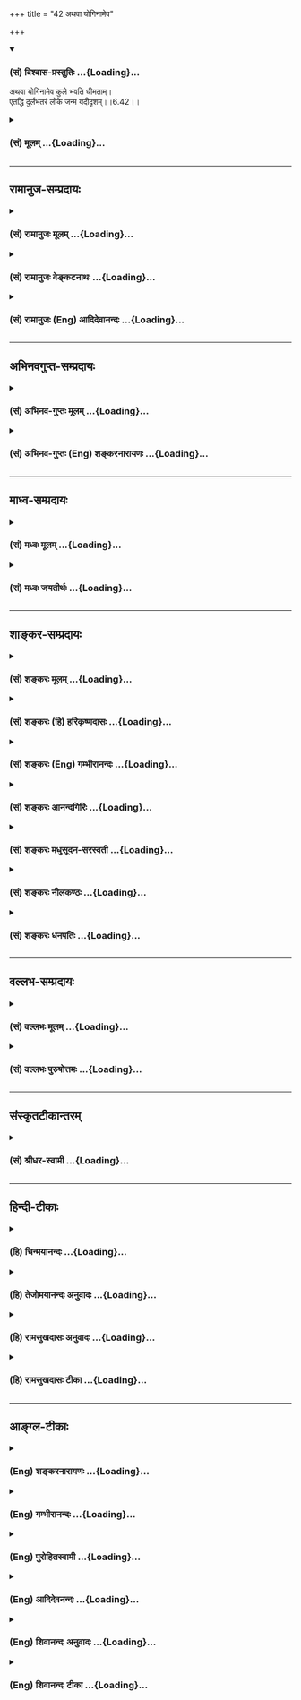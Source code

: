 +++
title = "42 अथवा योगिनामेव"

+++
<div class="js_include" newlevelforh1="3" title="(सं) विश्वास-प्रस्तुतिः" unfilled url="/purANam_vaiShNavam/mahAbhAratam/06-bhIShma-parva/03-bhagavad-gItA-parva/saMskRtam/vishvAsa-prastutiH/06_Atma-saMyama-yogaH_a/42_athavA_yoginAmeva.md">
<details open><summary><h3>(सं) विश्वास-प्रस्तुतिः ...{Loading}...</h3></summary>

अथवा योगिनामेव कुले भवति धीमताम्।  
एतद्धि दुर्लभतरं लोके जन्म यदीदृशम्।।6.42।।
</details>
</div>
<div class="js_include collapsed" newlevelforh1="3" title="(सं) मूलम्" unfilled url="/purANam_vaiShNavam/mahAbhAratam/06-bhIShma-parva/03-bhagavad-gItA-parva/saMskRtam/mUlam/06_Atma-saMyama-yogaH_a/42_athavA_yoginAmeva.md">
<details><summary><h3>(सं) मूलम् ...{Loading}...</h3></summary>

अथवा योगिनामेव कुले भवति धीमताम्।  
एतद्धि दुर्लभतरं लोके जन्म यदीदृशम्।।6.42।।
</details>
</div>


_________________
## रामानुज-सम्प्रदायः
<div class="js_include collapsed" newlevelforh1="3" title="(सं) रामानुजः मूलम्" unfilled url="/purANam_vaiShNavam/mahAbhAratam/06-bhIShma-parva/03-bhagavad-gItA-parva/saMskRtam/rAmAnujaH/mUlam/06_Atma-saMyama-yogaH_a/42_athavA_yoginAmeva.md">
<details><summary><h3>(सं) रामानुजः मूलम् ...{Loading}...</h3></summary>

।।6.42।। परिपक्वयोगः चलितः चेद् **योगिनां धीमतां** योगं कुर्वतां स्वयम्
**एव** योगोपदेष्ट्ऋणां **कुले भवति। तद् एतद् उभयविधं योगयोग्यानां योगिनां
च कुले** जन्म लोके **प्राकृतानां** दुर्लभतरम् एतत् **तु
योगमाहात्म्यकृतम्।**

</details>
</div>
<div class="js_include collapsed" newlevelforh1="3" title="(सं) रामानुजः वेङ्कटनाथः" unfilled url="/purANam_vaiShNavam/mahAbhAratam/06-bhIShma-parva/03-bhagavad-gItA-parva/saMskRtam/rAmAnujaH/venkaTanAthaH/06_Atma-saMyama-yogaH_a/42_athavA_yoginAmeva.md">
<details><summary><h3>(सं) रामानुजः वेङ्कटनाथः ...{Loading}...</h3></summary>

6.42 इति इतोऽप्यतिशयितजन्मनो वक्ष्यमाणत्वात्शुचीनाम्
इत्यादिविशेषणविशेषसामर्थ्याच्चयोगोपक्रमे भ्रष्ट इत्युक्तम्।  
  
।।6.42।। अथवा इति व्यवस्थितविकल्पार्थम्।
अतिशयितजन्मनिर्देशोऽतिशयितहेतुसाकाङ्क्ष इति
दर्शयितुंपरिपक्वयोगश्चलितश्चेदित्युक्तम्। योगिनां कुले इति कस्यचिद्योगिनः
सन्ताने प्रसूतिर्नोच्यते तावन्मात्रस्यात्यन्तयोगोपकारकत्वाभावात्
किन्तूपदेशार्हत्वाय योगिनां सतामेव पुत्रादित्वेन जायत इति दर्शयितुंयोगं
कुर्वतामिति वर्तमाननिर्देशः। शुचीनां श्रीमताम्
इत्यन्यस्मादुपदेष्टुर्योगाधिगमं प्रत्यानुगुण्यमात्रमुक्तम् इह तुधीमताम्
इति वचनात्तेषामेवोपदेष्ट्टत्वयोग्यतोच्यत इत्याह स्वयमेवेति। पशुर्मनुष्यः
पक्षी वा ये च वैष्णवसंश्रयाः। तेनैव ते प्रयास्यन्ति तद्विष्णोः परमं
पदम्।। तव दास्यसुखैकसङ्गिनां भवनेष्वस्त्वपि कीटजन्म मे। इतरावसथेषु मा
स्मभूदपि मे जन्म चतुर्मुखात्मना स्तो.र.55 इत्यादिप्रतिपादितवैभवयुक्ते
महत्त्वम्। पूर्वश्लोकस्थगेहशब्दतुल्यार्थत्वादत्रापि कुलशब्दो
गृहवाची। एतदुभयविधमिति साधारणस्येदृशमित्यनुवादस्य उभयान्वयित्वमेव
ह्युचितमिति भावः। प्रकृतिमात्रदर्शिजनविषयेण लोकशब्देन
मुमुक्षुव्यतिरिक्तविवक्षामाह प्राकृतानामिति। दुर्लभतरं कथं लभ्येतेत्यत्र
ईदृशशब्दाभिप्रेतमाह एतत्त्विति।  
  

</details>
</div>
<div class="js_include collapsed" newlevelforh1="3" title="(सं) रामानुजः (Eng) आदिदेवानन्दः" unfilled url="/purANam_vaiShNavam/mahAbhAratam/06-bhIShma-parva/03-bhagavad-gItA-parva/saMskRtam/rAmAnujaH/english/AdidevAnandaH/06_Atma-saMyama-yogaH_a/42_athavA_yoginAmeva.md">
<details><summary><h3>(सं) रामानुजः (Eng) आदिदेवानन्दः ...{Loading}...</h3></summary>

6.42 If one swerves from the right path at an advanced stage of Yoga, he
will be born in a family of wise Yogins who practise Yoga and are
themselves capable of teaching Yoga. Thus, these two types of birth -
one in the family of those who are fit to practise Yoga and the other in
that of accomplished Yogins - are hardly met with among common people in
this world. But Yoga is of such great potentiality that even this rare
blessing is achieved through it.

</details>
</div>


_________________
## अभिनवगुप्त-सम्प्रदायः
<div class="js_include collapsed" newlevelforh1="3" title="(सं) अभिनव-गुप्तः मूलम्" unfilled url="/purANam_vaiShNavam/mahAbhAratam/06-bhIShma-parva/03-bhagavad-gItA-parva/saMskRtam/abhinava-guptaH/mUlam/06_Atma-saMyama-yogaH_a/42_athavA_yoginAmeva.md">
<details><summary><h3>(सं) अभिनव-गुप्तः मूलम् ...{Loading}...</h3></summary>

।।6.42।। अथ वे ति। यदि तु तारतम्येन अस्य अपवर्गेण भवितव्यं तदा योगिकुले
एव जायते। अत एवाह एतद्धि दुर्लभतरम् इति। श्रीमतां गेहे किलावश्यमेव
विघ्नाः सन्ति।

</details>
</div>
<div class="js_include collapsed" newlevelforh1="3" title="(सं) अभिनव-गुप्तः (Eng) शङ्करनारायणः" unfilled url="/purANam_vaiShNavam/mahAbhAratam/06-bhIShma-parva/03-bhagavad-gItA-parva/saMskRtam/abhinava-guptaH/english/shankaranArAyaNaH/06_Atma-saMyama-yogaH_a/42_athavA_yoginAmeva.md">
<details><summary><h3>(सं) अभिनव-गुप्तः (Eng) शङ्करनारायणः ...{Loading}...</h3></summary>

6.42 Atha va etc. If emancipation is destined to come to him by way of
difference (or in grades), then he is rorn nowhere but in a family of
the men of Yoga. That is why (the Lord) says : 'For, this birth is more
difficult ot get'. Indeed in the house of the rich there are necessarily
many obstacles.

</details>
</div>


_________________
## माध्व-सम्प्रदायः
<div class="js_include collapsed" newlevelforh1="3" title="(सं) मध्वः मूलम्" unfilled url="/purANam_vaiShNavam/mahAbhAratam/06-bhIShma-parva/03-bhagavad-gItA-parva/saMskRtam/madhvaH/mUlam/06_Atma-saMyama-yogaH_a/42_athavA_yoginAmeva.md">
<details><summary><h3>(सं) मध्वः मूलम् ...{Loading}...</h3></summary>

।।6.42।। Sri Madhvacharya did not comment on this sloka.

</details>
</div>
<div class="js_include collapsed" newlevelforh1="3" title="(सं) मध्वः जयतीर्थः" unfilled url="/purANam_vaiShNavam/mahAbhAratam/06-bhIShma-parva/03-bhagavad-gItA-parva/saMskRtam/madhvaH/jayatIrthaH/06_Atma-saMyama-yogaH_a/42_athavA_yoginAmeva.md">
<details><summary><h3>(सं) मध्वः जयतीर्थः ...{Loading}...</h3></summary>

।।6.42।। Sri Jayatirtha did not comment on this sloka.  
  

</details>
</div>


_________________
## शाङ्कर-सम्प्रदायः
<div class="js_include collapsed" newlevelforh1="3" title="(सं) शङ्करः मूलम्" unfilled url="/purANam_vaiShNavam/mahAbhAratam/06-bhIShma-parva/03-bhagavad-gItA-parva/saMskRtam/shankaraH/mUlam/06_Atma-saMyama-yogaH_a/42_athavA_yoginAmeva.md">
<details><summary><h3>(सं) शङ्करः मूलम् ...{Loading}...</h3></summary>

।।6.42।। **अथवा** श्रीमतां कुलात् अन्यस्मिन् **योगिनामेव** दरिद्राणां
**कुले भवति** जायते **धीमतां** बुद्धिमताम्। **एतत् हि** जन्म यत्
दरिद्राणां योगिनां कुले **दुर्लभतरं** दुःखलभ्यतरं पूर्वमपेक्ष्य **लोके
जन्म यत् ईदृशं** यथोक्तविशेषणे कुले।। यस्मात्

</details>
</div>
<div class="js_include collapsed" newlevelforh1="3" title="(सं) शङ्करः (हि) हरिकृष्णदासः" unfilled url="/purANam_vaiShNavam/mahAbhAratam/06-bhIShma-parva/03-bhagavad-gItA-parva/saMskRtam/shankaraH/hindI/harikRShNadAsaH/06_Atma-saMyama-yogaH_a/42_athavA_yoginAmeva.md">
<details><summary><h3>(सं) शङ्करः (हि) हरिकृष्णदासः ...{Loading}...</h3></summary>

।।6.42।। अथवा श्रीमानोंके कुलसे अन्य जो बुद्धिमान् दरिद्र योगियोंका कुल
है उसीमें जन्म ले लेता है। परंतु ऐसा जन्म अर्थात् जो उपर्युक्त दरिद्र
आदि विशेषणोंसे युक्त योगियोंके कुलमें उत्पन्न होना है वह इस लोकमें पहले
बतलाये हुए श्रीमानोंके कुलमें उत्पन्न होनेकी अपेक्षा अत्यन्त दुर्लभ है।

</details>
</div>
<div class="js_include collapsed" newlevelforh1="3" title="(सं) शङ्करः (Eng) गम्भीरानन्दः" unfilled url="/purANam_vaiShNavam/mahAbhAratam/06-bhIShma-parva/03-bhagavad-gItA-parva/saMskRtam/shankaraH/english/gambhIrAnandaH/06_Atma-saMyama-yogaH_a/42_athavA_yoginAmeva.md">
<details><summary><h3>(सं) शङ्करः (Eng) गम्भीरानन्दः ...{Loading}...</h3></summary>

6.42 Athava, or; bhavati, he is born; kule, in the family; dhimatam, of
wise; yoginam, yogis; eva, only, who are poor-which is different from
the family of the prosperous. Etat janma, such a birth; yat idrsam, as
is of this kind-a birth that is in the family of poor yogis, in a family
as described; is hi, surely; durlabha-taram, more difficult to get, as
compared with the earlier one; loke, in the world. Becuase,

</details>
</div>
<div class="js_include collapsed" newlevelforh1="3" title="(सं) शङ्करः आनन्दगिरिः" unfilled url="/purANam_vaiShNavam/mahAbhAratam/06-bhIShma-parva/03-bhagavad-gItA-parva/saMskRtam/shankaraH/AnandagiriH/06_Atma-saMyama-yogaH_a/42_athavA_yoginAmeva.md">
<details><summary><h3>(सं) शङ्करः आनन्दगिरिः ...{Loading}...</h3></summary>

।।6.42।। श्रद्धावैराग्यादिकल्याणाधिक्ये पक्षान्तरमाह **अथवेति।**
योगिनामिति कर्मिणां ग्रहणं माभूदिति विशिनष्टि **धीमतामिति।**
ब्रह्मविद्यावतां शुचीनां दरिद्राणां कुले जन्म दुर्लभादपि दुर्लभं
प्रमादकारणाभावादित्याह **एतद्धीति।** किमपेक्ष्यास्य जन्मनो दुःखलभ्यादपि
दुःखलभ्यतरत्वं तदाह **पूर्वमिति।** यद्यपि विभूतिमतामपि शुचीनां गृहे जन्म
दुःखलभ्यं तथापि तदपेक्षयेदं जन्म दुःखलभ्यतरं यदीदृशं शुचीनां दरिद्राणां
विद्यावतामिति विशेषणोपेते कुले लोके जन्म वक्ष्यमाणमित्यर्थः।

</details>
</div>
<div class="js_include collapsed" newlevelforh1="3" title="(सं) शङ्करः मधुसूदन-सरस्वती" unfilled url="/purANam_vaiShNavam/mahAbhAratam/06-bhIShma-parva/03-bhagavad-gItA-parva/saMskRtam/shankaraH/madhusUdana-sarasvatI/06_Atma-saMyama-yogaH_a/42_athavA_yoginAmeva.md">
<details><summary><h3>(सं) शङ्करः मधुसूदन-सरस्वती ...{Loading}...</h3></summary>

।।6.42।। द्वितीयं प्रति पक्षान्तरमाह श्रद्धावैराग्यादिकल्याणगुणाधिक्ये तु
भोगवासनाविरहात्पुण्यकृतां लोकानप्राप्यैव योगिनामेव दरिद्राणां
ब्राह्मणानां नतु श्रीमतां राज्ञां कुले भवति धीमतां ब्रह्मविद्यावताम्।
एतेन योगिनामिति न कर्मिग्रहणम्। यच्छुचीनां श्रीमतां राज्ञां गृहे
योगभ्रष्टजन्म तदपि दुर्लभमनेकसुकृतसाध्यत्वान्मोक्षपर्यवसायित्वाच्च।
यत्तु शुचीनां दरिद्राणां ब्राह्मणानां ब्रह्मविद्यावतां कुले जन्म एतद्धि
प्रसिद्धं शुकादिवद्दुर्लभतरं दुर्लभं लोके यदीदृशं लोके
सर्वप्रमादकारणशून्यं जन्मेति द्वितीयः स्तूयते। भोगवासनाशून्यत्वेन
सर्वकर्मसंन्यासार्हत्वात्।

</details>
</div>
<div class="js_include collapsed" newlevelforh1="3" title="(सं) शङ्करः नीलकण्ठः" unfilled url="/purANam_vaiShNavam/mahAbhAratam/06-bhIShma-parva/03-bhagavad-gItA-parva/saMskRtam/shankaraH/nIlakaNThaH/06_Atma-saMyama-yogaH_a/42_athavA_yoginAmeva.md">
<details><summary><h3>(सं) शङ्करः नीलकण्ठः ...{Loading}...</h3></summary>

।।6.42।। स योगी विरक्तश्चिराभ्यस्तयोगो वा चेत्तस्य गतिमाह **अथवेति।**

</details>
</div>
<div class="js_include collapsed" newlevelforh1="3" title="(सं) शङ्करः धनपतिः" unfilled url="/purANam_vaiShNavam/mahAbhAratam/06-bhIShma-parva/03-bhagavad-gItA-parva/saMskRtam/shankaraH/dhanapatiH/06_Atma-saMyama-yogaH_a/42_athavA_yoginAmeva.md">
<details><summary><h3>(सं) शङ्करः धनपतिः ...{Loading}...</h3></summary>

।।6.42।। वैराग्याधिक्ये पक्षान्तरमाह अथवेति।
योगिनामेवेश्वराराधनलक्षणयोगवताम्। धनादिरक्षणविषयभोगादिव्यग्रत्वे
योगित्वं न संभवतीत्यतः पूर्वपक्षे श्रीमतामित्युक्तत्वाच्च भाष्ये
दरिद्राणामित्युक्तम्। अतएव तत्त्वविचारयोग्यबुद्धिमतां कुले भवति जायते।
यदीदृशं जन्म तदेतल्लोके दुर्लभतरमतिदुर्लभं पुनः प्रतिबन्धकाभावात्।
श्रीमतां कुलापेक्षया दरिद्राणां कुले जन्म श्रेष्ठतरमित्यर्थः।

</details>
</div>


_________________
## वल्लभ-सम्प्रदायः
<div class="js_include collapsed" newlevelforh1="3" title="(सं) वल्लभः मूलम्" unfilled url="/purANam_vaiShNavam/mahAbhAratam/06-bhIShma-parva/03-bhagavad-gItA-parva/saMskRtam/vallabhaH/mUlam/06_Atma-saMyama-yogaH_a/42_athavA_yoginAmeva.md">
<details><summary><h3>(सं) वल्लभः मूलम् ...{Loading}...</h3></summary>

।।6.42।। अथवाऽऽरब्धच्युतस्य जन्म पुनः साधनार्थं संस्कारतो योगिनामेव कुले
भवति। किम्भूतानां योगबुद्धिमतां यदीदृशं जन्म तदेतल्लोके दुर्लभतरम्। अत्र
च पूर्वंशुचीनां श्रीमतां गेहे योगभ्रष्टोऽभिजायते 6।41 इति भरतस्य इव
जन्मोक्तम् तस्य पूर्वसंस्कारानुगतयोगं साधयितुमित्युक्तं तत्र
प्रयत्नाद्यतमानस्यैव भूयो योगसिद्धेः। अथवा इत्यत्र तु प्रयत्नव्यतिरेकेण
रूढयोगानां गृहे जन्मिनोऽस्य जडभरतस्य ब्रह्मसुतस्येव योगसिद्ध्या
कृतार्थत्वमित्यवसेयम्।

</details>
</div>
<div class="js_include collapsed" newlevelforh1="3" title="(सं) वल्लभः पुरुषोत्तमः" unfilled url="/purANam_vaiShNavam/mahAbhAratam/06-bhIShma-parva/03-bhagavad-gItA-parva/saMskRtam/vallabhaH/puruShottamaH/06_Atma-saMyama-yogaH_a/42_athavA_yoginAmeva.md">
<details><summary><h3>(सं) वल्लभः पुरुषोत्तमः ...{Loading}...</h3></summary>

  
  
।।6.42।। पक्षान्तरमाह अथवा धीमतां स्वरूपज्ञानवतां कुले भवति जन्म
प्राप्नोति। धीमत्त्वोक्त्या तत्कुलप्रसूतिमात्रेण
ज्ञानोत्पत्तिर्व्यञ्जिता। जन्म विशिनष्टि एतदिति। हीति
निश्चयेनैतद्दुर्लभतरं यल्लोके ईदृशं भगवत्स्वरूपज्ञानात्मकं जन्म।  
  

</details>
</div>


_________________
## संस्कृतटीकान्तरम्
<div class="js_include collapsed" newlevelforh1="3" title="(सं) श्रीधर-स्वामी" unfilled url="/purANam_vaiShNavam/mahAbhAratam/06-bhIShma-parva/03-bhagavad-gItA-parva/saMskRtam/shrIdhara-svAmI/06_Atma-saMyama-yogaH_a/42_athavA_yoginAmeva.md">
<details><summary><h3>(सं) श्रीधर-स्वामी ...{Loading}...</h3></summary>

।।6.42।। अल्पकालाभ्यस्तयोगभ्रंशे गतिरियमुक्ता चिराभ्यस्तयोगभ्रंशे तु
पक्षान्तरमाह **अथेति।** योगनिष्ठानां धीमतां ज्ञानिनामेव कुले जायते नतु
पूर्वोक्तानामनारूढयोगानां कुले जायते एतज्जन्म स्तौति। ईदृशं यज्जन्म
एतद्धि लोके दुर्लभतरम् मोक्षहेतुत्वात्।

</details>
</div>


_________________
## हिन्दी-टीकाः
<div class="js_include collapsed" newlevelforh1="3" title="(हि) चिन्मयानन्दः" unfilled url="/purANam_vaiShNavam/mahAbhAratam/06-bhIShma-parva/03-bhagavad-gItA-parva/hindI/chinmayAnandaH/06_Atma-saMyama-yogaH_a/42_athavA_yoginAmeva.md">
<details><summary><h3>(हि) चिन्मयानन्दः ...{Loading}...</h3></summary>

।।6.42।। इस श्लोक में ऐसे निष्काम साधक की गति दर्शायी गयी है जिसे
स्वर्गादि लोकों की कोई आवश्यकता नहीं रहती। निष्कामभाव से की गई उपासना के
फलस्वरूप योगी को शुद्धान्तकरण तथा एकाग्रता प्राप्त होती है जिसके द्वारा
वह ध्यान की उच्च साधना करने योग्य बन जाता है। इस प्रकार के श्रेष्ठ साधक
को ऐसा अवसर प्रदान करना चाहिए कि वह देहत्याग के पश्चात् सीधे ही पुन इस
लोक में जन्म लेकर अपने मार्ग पर अग्रसर हो सके। उसे स्वर्ग जाने की
आवश्यकता नहीं क्योंकि वह वैराग्यवान् है जबकि स्वर्ग भोग भूमि है। भगवान्
कहते हैं कि ऐसा निष्काम साधक मृत्यु के पश्चात् तत्काल ही ज्ञानवान्
योगियों के कुल में जन्म लेता है जहां वह अप्ानी साधना को निर्विघ्न पूर्ण
कर सकता है। आजकल मनुष्य के दुराचरण के लिए बाह्य वातावरण एवं परिस्थितियों
को ही दोषी बताकर सबको अपने आसपास के वातावरण के विरुद्ध उत्तेजित किया
जाता है परन्तु उपर्युक्त श्लोकों में कथित सिद्धांत इस प्रचलित मान्यता का
खण्डन करता है। निसन्देह ही मनुष्य एक सीमा तक बाह्य परिस्थितियों से
प्रभावित होता है परन्तु दर्शनशास्त्र की दृष्टि से देखने पर ज्ञात होगा कि
सभी मनुष्य वर्तमान में जिन वातावरण एवं परिस्थितियों में रह रहे हैं उनका
कारण भूतकाल में किये गये उन्हीं के अपने कर्म ही हैं। बाह्य परिस्थितियों
के परिवर्तन मात्र से व्यक्ति में वास्तविक सुधार नहीं हो सकता। यदि
मदिरापान के अभ्यस्त व्यक्ति को किसी ऐसे नगर में ले जाये जहाँ सुरापान
वर्जित है तो वह व्यक्ति वहां भी छिपकर मदिरापान करता ही
रहेगा। श्रीशंकराचार्य ईसामसीह गौतम बुद्ध तथा अनेक अन्य महापुरुषों के
उदाहरण विचाराधीन श्लोक में कथित सिद्धांत की पुष्टि करते हैं। इसमें कोई
संदेह नहीं कि ऐसे मेधावी पुरुष विरले ही होते हैं जिनमें कुमार अवस्था में
ही अलौकिक बुद्धिमत्ता एवं ईश्वरीय ज्ञान के दर्शन होते हैं। भगवान् स्वयं
कहते हैं कि इस प्रकार का जन्म लोक में अति दुर्लभ है। पूर्व श्लोक में कहा
गया है कि रागयुक्त योगी स्वर्ग प्राप्ति के पश्चात् जन्म लेता है जबकि
यहाँ वैराग्यवान् योगभ्रष्ट के विषय में कहते हैं कि वह सीधे ही ज्ञानी
योगी के घर में जन्म लेकर पूर्णत्व प्राप्ति के मार्ग पर अग्रसर होता
है। योगाभ्यास के लिए अनुकूल वातावरण में जन्मे हुए योगभ्रष्ट पुरुष की
स्थिति क्या होती है भगवान् कहते हैं

</details>
</div>
<div class="js_include collapsed" newlevelforh1="3" title="(हि) तेजोमयानन्दः अनुवादः" unfilled url="/purANam_vaiShNavam/mahAbhAratam/06-bhIShma-parva/03-bhagavad-gItA-parva/hindI/tejomayAnandaH/anuvAdaH/06_Atma-saMyama-yogaH_a/42_athavA_yoginAmeva.md">
<details><summary><h3>(हि) तेजोमयानन्दः अनुवादः ...{Loading}...</h3></summary>

।।6.42।। अथवा, (साधक) ज्ञानवान् योगियों के ही कुल में जन्म लेता है,
परन्तु इस प्रकार का जन्म इस लोक में नि:संदेह अति दुर्लभ है।।

</details>
</div>
<div class="js_include collapsed" newlevelforh1="3" title="(हि) रामसुखदासः अनुवादः" unfilled url="/purANam_vaiShNavam/mahAbhAratam/06-bhIShma-parva/03-bhagavad-gItA-parva/hindI/rAmasukhadAsaH/anuvAdaH/06_Atma-saMyama-yogaH_a/42_athavA_yoginAmeva.md">
<details><summary><h3>(हि) रामसुखदासः अनुवादः ...{Loading}...</h3></summary>

।।6.42।। अथवा (वैराग्यवान्) योगभ्रष्ट ज्ञानवान् योगियोंके कुलमें ही जन्म
लेता है। इस प्रकारका जो यह जन्म है, यह संसारमें बहुत ही दुर्लभ है।

</details>
</div>
<div class="js_include collapsed" newlevelforh1="3" title="(हि) रामसुखदासः टीका" unfilled url="/purANam_vaiShNavam/mahAbhAratam/06-bhIShma-parva/03-bhagavad-gItA-parva/hindI/rAmasukhadAsaH/TIkA/06_Atma-saMyama-yogaH_a/42_athavA_yoginAmeva.md">
<details><summary><h3>(हि) रामसुखदासः टीका ...{Loading}...</h3></summary>

।।6.42।।***व्याख्या--***\[साधन करनेवाले दो तरहके होते हैं वासनासहित और
वासनारहित। जिसको साधन अच्छा लगता है, जिसकी साधनमें रुचि हो जाती है और जो
परमात्माकी प्राप्तिका उद्देश्य बनाकर साधनमें लग भी जाता है, पर अभी उसकी
भोगोंमें वासना सर्वथा नहीं मिटी है, वह अन्तसमयमें साधनसे विचलित होनेपर
योगभ्रष्ट हो जाता है, तो वह स्वर्गादि लोकोंमें बहुत वर्षोंतक रहकर शुद्ध
श्रीमानोंके घरमें जन्म लेता है। (इस योगभ्रष्टकी बात पूर्वश्लोकमें बता
दी)। दूसरा साधक ,जिसके भीतर वासना नहीं है, तीव्र वैराग्य है और जो
परमात्माका उद्देश्य रखकर तेजीसे साधनमें लगा है, पर अभी पूर्णता प्राप्त
नहीं हुई है, वह किसी विशेष कारणसे योगभ्रष्ट हो जाता है तो उसको स्वर्ग
आदिमें नहीं जाना पड़ता, प्रत्युत वह सीधे ही योगियोंके कुलमें जन्म लेता
है (इस योगभ्रष्टकी बात इस श्लोकमें बता रहे हैं)। \]

</details>
</div>


_________________
## आङ्ग्ल-टीकाः
<div class="js_include collapsed" newlevelforh1="3" title="(Eng) शङ्करनारायणः" unfilled url="/purANam_vaiShNavam/mahAbhAratam/06-bhIShma-parva/03-bhagavad-gItA-parva/english/shankaranArAyaNaH/06_Atma-saMyama-yogaH_a/42_athavA_yoginAmeva.md">
<details><summary><h3>(Eng) शङ्करनारायणः ...{Loading}...</h3></summary>

6.42. Or, he is born (rorn) nowhere other than in the family of the
intelligent men of Yoga; for, this birth is more difficult to get in the
world.

</details>
</div>
<div class="js_include collapsed" newlevelforh1="3" title="(Eng) गम्भीरानन्दः" unfilled url="/purANam_vaiShNavam/mahAbhAratam/06-bhIShma-parva/03-bhagavad-gItA-parva/english/gambhIrAnandaH/06_Atma-saMyama-yogaH_a/42_athavA_yoginAmeva.md">
<details><summary><h3>(Eng) गम्भीरानन्दः ...{Loading}...</h3></summary>

6.42 Or he is born in the family of wise yogis \[Persons possessing
knowledge of Brahman. (S. concedes that some rare householders also can
have this knowledge, and he cites the instances of Vasistha, Agastya,
Janaka and Asvapati of olden days, and Vacaspati and the author of
Khanada of recent times.)\] only. Such a birth as is of this kind is
surely more difficult to get in the world.

</details>
</div>
<div class="js_include collapsed" newlevelforh1="3" title="(Eng) पुरोहितस्वामी" unfilled url="/purANam_vaiShNavam/mahAbhAratam/06-bhIShma-parva/03-bhagavad-gItA-parva/english/purohitasvAmI/06_Atma-saMyama-yogaH_a/42_athavA_yoginAmeva.md">
<details><summary><h3>(Eng) पुरोहितस्वामी ...{Loading}...</h3></summary>

6.42 Or, he may be born in the family of the wise sages, though a birth
like this is, indeed, very difficult to obtain.

</details>
</div>
<div class="js_include collapsed" newlevelforh1="3" title="(Eng) आदिदेवनन्दः" unfilled url="/purANam_vaiShNavam/mahAbhAratam/06-bhIShma-parva/03-bhagavad-gItA-parva/english/AdidevanandaH/06_Atma-saMyama-yogaH_a/42_athavA_yoginAmeva.md">
<details><summary><h3>(Eng) आदिदेवनन्दः ...{Loading}...</h3></summary>

6.42 Or he is born in a family of wise Yogins. But such a birth in this
world is rarer to get.

</details>
</div>
<div class="js_include collapsed" newlevelforh1="3" title="(Eng) शिवानन्दः अनुवादः" unfilled url="/purANam_vaiShNavam/mahAbhAratam/06-bhIShma-parva/03-bhagavad-gItA-parva/english/shivAnandaH/anuvAdaH/06_Atma-saMyama-yogaH_a/42_athavA_yoginAmeva.md">
<details><summary><h3>(Eng) शिवानन्दः अनुवादः ...{Loading}...</h3></summary>

6.42 Or he is born in a family of even the wise Yogis; verily a birth
like this is very difficult to obtain in this world.

</details>
</div>
<div class="js_include collapsed" newlevelforh1="3" title="(Eng) शिवानन्दः टीका" unfilled url="/purANam_vaiShNavam/mahAbhAratam/06-bhIShma-parva/03-bhagavad-gItA-parva/english/shivAnandaH/TIkA/06_Atma-saMyama-yogaH_a/42_athavA_yoginAmeva.md">
<details><summary><h3>(Eng) शिवानन्दः टीका ...{Loading}...</h3></summary>

6.42 अथवा or; योगिनाम् of Yogis; एव even; कुले in the family; भवति is
born; धीमताम् of the wise; एतत् this;,हि verily; दुर्लभतरम् very
difficult; लोके in the world; जन्म birth; यत् which; ईदृशम् like
this.Commentary A birth in a family of wise Yogis is more difficult to
obtain than the one mentioned in the preceding verse.

</details>
</div>
